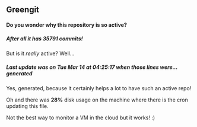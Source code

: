 ## Greengit

#### Do you wonder why this repository is so active?

##### After all it has 35791 commits!

But is it *really* active? Well...

##### Last update was on Tue Mar 14 at 04:25:17 when those lines were... generated

Yes, generated, because it certainly helps a lot to have such an active repo!

Oh and there was **28%** disk usage on the machine
where there is the cron updating this file.

Not the best way to monitor a VM in the cloud but it works! :)
